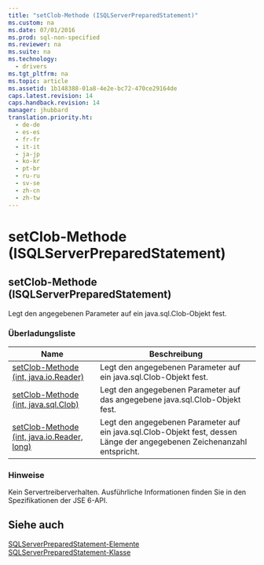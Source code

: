 ```yaml
---
title: "setClob-Methode (ISQLServerPreparedStatement)"
ms.custom: na
ms.date: 07/01/2016
ms.prod: sql-non-specified
ms.reviewer: na
ms.suite: na
ms.technology: 
  - drivers
ms.tgt_pltfrm: na
ms.topic: article
ms.assetid: 1b148388-01a8-4e2e-bc72-470ce29164de
caps.latest.revision: 14
caps.handback.revision: 14
manager: jhubbard
translation.priority.ht: 
  - de-de
  - es-es
  - fr-fr
  - it-it
  - ja-jp
  - ko-kr
  - pt-br
  - ru-ru
  - sv-se
  - zh-cn
  - zh-tw
---
```

# setClob-Methode (ISQLServerPreparedStatement)
    
## setClob\-Methode \(ISQLServerPreparedStatement\)  
 Legt den angegebenen Parameter auf ein java.sql.Clob\-Objekt fest.  
  
### Überladungsliste  
  
|Name|Beschreibung|  
|----------|------------------|  
|[setClob-Methode &#40;int, java.io.Reader&#41;](../content/setClob-Method--int--java.io.Reader-.md)|Legt den angegebenen Parameter auf ein java.sql.Clob\-Objekt fest.|  
|[setClob-Methode &#40;int, java.sql.Clob&#41;](../content/setClob-Method--int--java.sql.Clob-.md)|Legt den angegebenen Parameter auf das angegebene java.sql.Clob\-Objekt fest.|  
|[setClob-Methode &#40;int, java.io.Reader, long&#41;](../content/setClob-Method--int--java.io.Reader--long-.md)|Legt den angegebenen Parameter auf ein java.sql.Clob\-Objekt fest, dessen Länge der angegebenen Zeichenanzahl entspricht.|  
  
### Hinweise  
 Kein Servertreiberverhalten. Ausführliche Informationen finden Sie in den Spezifikationen der JSE 6\-API.  
  
## Siehe auch  
 [SQLServerPreparedStatement-Elemente](../content/SQLServerPreparedStatement-Members.md)   
 [SQLServerPreparedStatement-Klasse](../content/SQLServerPreparedStatement-Class.md)  
  
  